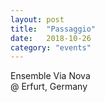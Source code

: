 ```yaml
---
layout: post
title:  "Passaggio"
date:   2018-10-26
category: "events"
---
```


Ensemble Via Nova <br>
@ Erfurt, Germany
